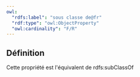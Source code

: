 ```yaml
---
owl:
  "rdfs:label": "sous classe de@fr"
  "rdf:type": "owl:ObjectProperty"
  "owl:cardinality": "F/R"
---
```


<OntologyTable frontMatter={frontMatter}/>

## Définition

Cette propriété est l'équivalent de rdfs:subClassOf


